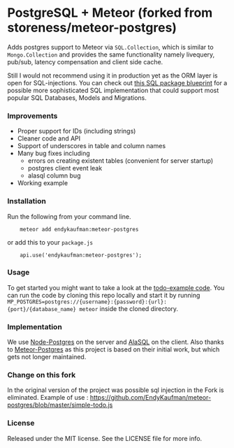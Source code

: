 # PostgreSQL + Meteor (forked from storeness/meteor-postgres)

Adds postgres support to Meteor via `SQL.Collection`, which is similar to
`Mongo.Collection` and provides the same functionality namely livequery, pub/sub, latency compensation and client side cache.

Still I would not recommend using it in production yet as the ORM layer is open for SQL-injections. You can check out [this SQL package blueprint](https://github.com/endykaufman/sql) for a
possible more sophisticated SQL implementation that could support most popular SQL
Databases, Models and Migrations.

### Improvements

- Proper support for IDs (including strings)
- Cleaner code and API
- Support of underscores in table and column names
- Many bug fixes including
  - errors on creating existent tables (convenient for server startup)
  - postgres client event leak
  - alasql column bug
- Working example

### Installation

Run the following from your command line.

```
    meteor add endykaufman:meteor-postgres
```

or add this to your `package.js`

```
    api.use('endykaufman:meteor-postgres');
```

### Usage

To get started you might want to take a look at the [todo-example
code](https://github.com/endykaufman/meteor-postgres/blob/simple-todo.js). You can run
the code by cloning this repo locally and start it by running
`MP_POSTGRES=postgres://{username}:{password}:{url}:{port}/{database_name}
meteor` inside the cloned directory.

### Implementation

We use [Node-Postgres](https://github.com/brianc/node-postgres) on the server and [AlaSQL](https://github.com/agershun/alasql) on the client.
Also thanks to [Meteor-Postgres](http://www.meteorpostgres.com/) as this project
is based on their initial work, but which gets not longer maintained.

### Change on this fork

In the original version of the project was possible sql injection in the Fork is eliminated.
Example of use : https://github.com/EndyKaufman/meteor-postgres/blob/master/simple-todo.js

### License

Released under the MIT license. See the LICENSE file for more info.
